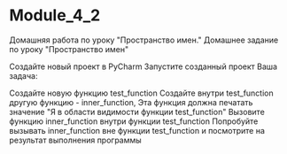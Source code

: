 # Module_4_2
Домашняя работа по уроку "Пространство имен."
Домашнее задание по уроку "Пространство имен"



Создайте новый проект в PyCharm
Запустите созданный проект
Ваша задача:

Создайте новую функцию test_function
Создайте внутри test_function другую функцию - inner_function, Эта функция должна печатать значение "Я в области видимости функции test_function"
Вызовите функцию inner_function внутри функции test_function
Попробуйте вызывать inner_function вне функции test_function и посмотрите на результат выполнения программы
